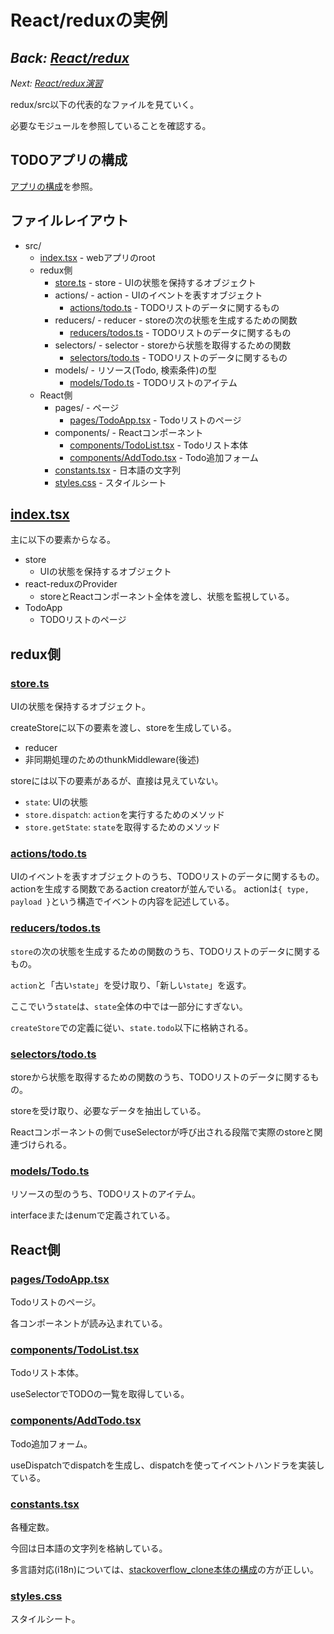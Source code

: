 # React/reduxの実例

*Back: [React/redux](./react_redux.md)*
-
*Next: [React/redux演習](./react_redux_exercise.md)*

redux/src以下の代表的なファイルを見ていく。

必要なモジュールを参照していることを確認する。

## TODOアプリの構成

[アプリの構成](../../../redux/README.md#アプリの構成)を参照。

## ファイルレイアウト

- src/
  - [index.tsx](#indextsx) - webアプリのroot
  - redux側
    - [store.ts](#storets) - store - UIの状態を保持するオブジェクト
    - actions/ - action - UIのイベントを表すオブジェクト
      - [actions/todo.ts](#actionstodots) - TODOリストのデータに関するもの
    - reducers/ - reducer - storeの次の状態を生成するための関数
      - [reducers/todos.ts](#reducerstodosts) - TODOリストのデータに関するもの
    - selectors/ - selector - storeから状態を取得するための関数
      - [selectors/todo.ts](#selectorstodots) - TODOリストのデータに関するもの
    - models/ - リソース(Todo, 検索条件)の型
      - [models/Todo.ts](#modelstodots) - TODOリストのアイテム
  - React側
    - pages/ - ページ
      - [pages/TodoApp.tsx](#pagestodoapptsx) - Todoリストのページ
    - components/ - Reactコンポーネント
      - [components/TodoList.tsx](#componentstodolisttsx) - Todoリスト本体
      - [components/AddTodo.tsx](#componentsaddtodotsx) - Todo追加フォーム
    - [constants.tsx](#constantstsx) - 日本語の文字列
    - [styles.css](#stylescss) - スタイルシート

## [index.tsx](../../../redux/src/index.tsx)

主に以下の要素からなる。
- store
  - UIの状態を保持するオブジェクト
- react-reduxのProvider
  - storeとReactコンポーネント全体を渡し、状態を監視している。
- TodoApp
  - TODOリストのページ

## redux側

### [store.ts](../../../redux/src/store.ts)

UIの状態を保持するオブジェクト。

createStoreに以下の要素を渡し、storeを生成している。
- reducer
- 非同期処理のためのthunkMiddleware(後述)

storeには以下の要素があるが、直接は見えていない。
- `state`: UIの状態
- `store.dispatch`: `action`を実行するためのメソッド
- `store.getState`: `state`を取得するためのメソッド

### [actions/todo.ts](../../../redux/src/actions/todo.ts)

UIのイベントを表すオブジェクトのうち、TODOリストのデータに関するもの。
actionを生成する関数であるaction creatorが並んでいる。
actionは`{ type, payload }`という構造でイベントの内容を記述している。

### [reducers/todos.ts](../../../redux/src/reducers/todos.ts)

`store`の次の状態を生成するための関数のうち、TODOリストのデータに関するもの。

`action`と「古い`state`」を受け取り、「新しい`state`」を返す。

ここでいう`state`は、`state`全体の中では一部分にすぎない。

`createStore`での定義に従い、`state.todo`以下に格納される。

### [selectors/todo.ts](../../../redux/src/selectors/todo.ts)

storeから状態を取得するための関数のうち、TODOリストのデータに関するもの。

storeを受け取り、必要なデータを抽出している。

Reactコンポーネントの側でuseSelectorが呼び出される段階で実際のstoreと関連づけられる。

### [models/Todo.ts](../../../redux/src/models/Todo.ts)

リソースの型のうち、TODOリストのアイテム。

interfaceまたはenumで定義されている。

## React側

### [pages/TodoApp.tsx](../../../redux/src/pages/TodoApp.tsx)

Todoリストのページ。

各コンポーネントが読み込まれている。

### [components/TodoList.tsx](../../../redux/src/components/TodoList.tsx)

Todoリスト本体。

useSelectorでTODOの一覧を取得している。

### [components/AddTodo.tsx](../../../redux/src/components/AddTodo.tsx)

Todo追加フォーム。

useDispatchでdispatchを生成し、dispatchを使ってイベントハンドラを実装している。

### [constants.tsx](../../../redux/src/constants.tsx)

各種定数。

今回は日本語の文字列を格納している。

多言語対応(i18n)については、[stackoverflow_clone本体の構成](https://github.com/access-company/stackoverflow_clone/blob/master/web/static/assets/strings/ja.ts)の方が正しい。

### [styles.css](../../../redux/src/styles.css)

スタイルシート。
